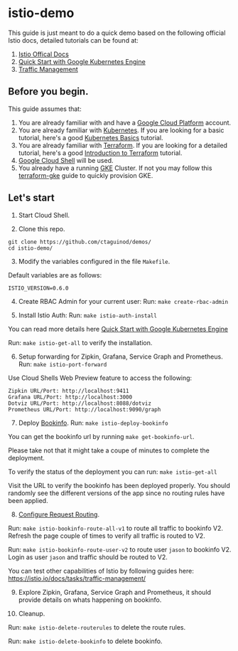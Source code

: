 # istio-demo

This guide is just meant to do a quick demo based on the following official Istio docs, detailed tutorials can be found at:

1. [Istio Offical Docs](https://istio.io/docs/) 
2. [Quick Start with Google Kubernetes Engine](https://istio.io/docs/setup/kubernetes/quick-start-gke-dm.html)
3. [Traffic Management](https://istio.io/docs/tasks/traffic-management/)

## Before you begin.

This guide assumes that:

1. You are already familiar with and have a [Google Cloud Platform](https://cloud.google.com/) account.
2. You are already familiar with [Kubernetes](https://kubernetes.io/). If you are looking for a basic tutorial, here's a good [Kubernetes Basics](https://kubernetes.io/docs/tutorials/kubernetes-basics/) tutorial. 
3. You are already familiar with [Terraform](https://www.terraform.io/). If you are looking for a detailed tutorial, here's a good [Introduction to Terraform](https://blog.gruntwork.io/an-introduction-to-terraform-f17df9c6d180) tutorial.
4. [Google Cloud Shell](https://cloud.google.com/shell/) will be used.
5. You already have a running [GKE](https://cloud.google.com/kubernetes-engine/) Cluster. If not you may follow this [terraform-gke](https://github.com/ctaguinod/terraform-gke) guide to quickly provision GKE.
 
## Let's start

1. Start Cloud Shell. 

2. Clone this repo.
```
git clone https://github.com/ctaguinod/demos/
cd istio-demo/
```

3. Modify the variables configured in the file `Makefile`.

Default variables are as follows: 

```
ISTIO_VERSION=0.6.0
```

4. Create RBAC Admin for your current user: Run: `make create-rbac-admin` 

5. Install Istio Auth: Run: `make istio-auth-install`

You can read more details here [Quick Start with Google Kubernetes Engine](https://istio.io/docs/setup/kubernetes/quick-start-gke-dm.html)

Run: `make istio-get-all` to verify the installation.

6. Setup forwarding for Zipkin, Grafana, Service Graph and Prometheus. Run: `make istio-port-forward`

Use Cloud Shells Web Preview feature to access the following:
```
Zipkin URL/Port: http://localhost:9411
Grafana URL/Port: http://localhost:3000
Dotviz URL/Port: http://localhost:8088/dotviz
Prometheus URL/Port: http://localhost:9090/graph
```

7. Deploy [Bookinfo](https://istio.io/docs/guides/bookinfo.html). Run: `make istio-deploy-bookinfo` 

You can get the bookinfo url by running `make get-bookinfo-url`. 

Please take not that it might take a coupe of minutes to complete the deployment.

To verify the status of the deployment you can run: `make istio-get-all`

Visit the URL to verify the bookinfo has been deployed properly. You should randomly see the different versions of the app since no routing rules have been applied.


8. [Configure Request Routing](https://istio.io/docs/tasks/traffic-management/request-routing.html). 

Run: `make istio-bookinfo-route-all-v1` to route all traffic to bookinfo V2. Refresh the page couple of times to verify all traffic is routed to V2.

Run: `make istio-bookinfo-route-user-v2` to route user `jason` to bookinfo V2. Login as user `jason` and traffic should be routed to V2.

You can test other capabilities of Istio by following guides here: https://istio.io/docs/tasks/traffic-management/

9. Explore Zipkin, Grafana, Service Graph and Prometheus, it should provide details on whats happening on bookinfo.  

10. Cleanup.

Run: `make istio-delete-routerules` to delete the route rules.

Run: `make istio-delete-bookinfo` to delete bookinfo.


